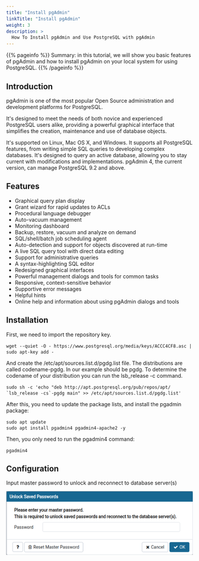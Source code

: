 ```yaml
---
title: "Install pgAdmin"
linkTitle: "Install pgAdmin"
weight: 3
description: >
  How To Install pgAdmin and Use PostgreSQL with pgAdmin
---
```


{{% pageinfo %}}
Summary: in this tutorial, we will show you basic features of pgAdmin and how to install pgAdmin on your local system for using PostgreSQL.
{{% /pageinfo %}}

## Introduction

pgAdmin is one of the most popular Open Source administration and development platforms for PostgreSQL.

It's designed to meet the needs of both novice and experienced PostgreSQL users alike, providing a powerful graphical interface that simplifies the creation, maintenance and use of database objects.

It's supported on Linux, Mac OS X, and Windows. It supports all PostgreSQL features, from writing simple SQL queries to developing complex databases. It's designed to query an active database, allowing you to stay current with modifications and implementations. pgAdmin 4, the current version, can manage PostgreSQL 9.2 and above.

## Features

* Graphical query plan display
* Grant wizard for rapid updates to ACLs
* Procedural language debugger
* Auto-vacuum management
* Monitoring dashboard
* Backup, restore, vacuum and analyze on demand
* SQL/shell/batch job scheduling agent
* Auto-detection and support for objects discovered at run-time
* A live SQL query tool with direct data editing
* Support for administrative queries
* A syntax-highlighting SQL editor
* Redesigned graphical interfaces
* Powerful management dialogs and tools for common tasks
* Responsive, context-sensitive behavior
* Supportive error messages
* Helpful hints
* Online help and information about using pgAdmin dialogs and tools

## Installation

First, we need to import the repository key.

```
wget --quiet -O - https://www.postgresql.org/media/keys/ACCC4CF8.asc | sudo apt-key add -
```

And create the /etc/apt/sources.list.d/pgdg.list file. The distributions are called codename-pgdg. In our example should be pgdg. To determine the codename of your distribution you can run the lsb_release -c command.

```
sudo sh -c 'echo "deb http://apt.postgresql.org/pub/repos/apt/ `lsb_release -cs`-pgdg main" >> /etc/apt/sources.list.d/pgdg.list'
```

After this, you need to update the package lists, and install the pgadmin package:

```
sudo apt update
sudo apt install pgadmin4 pgadmin4-apache2 -y
```

Then, you only need to run the pgadmin4 command:

```
pgadmin4
```

## Configuration

Input master password to unlock and reconnect to database server(s)

<img class="center" src="master_password.png"></img>